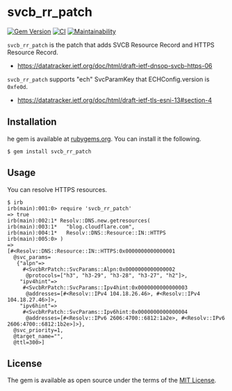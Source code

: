 # svcb_rr_patch

[![Gem Version](https://badge.fury.io/rb/svcb_rr_patch.svg)](https://badge.fury.io/rb/svcb_rr_patch)
[![CI](https://github.com/thekuwayama/svcb_rr_patch/workflows/CI/badge.svg)](https://github.com/thekuwayama/svcb_rr_patch/actions?workflow=CI)
[![Maintainability](https://api.codeclimate.com/v1/badges/a1e5224a552014f2d4d5/maintainability)](https://codeclimate.com/github/thekuwayama/svcb_rr_patch/maintainability)

`svcb_rr_patch` is the patch that adds SVCB Resource Record and HTTPS Resource Record.

- https://datatracker.ietf.org/doc/html/draft-ietf-dnsop-svcb-https-06

`svcb_rr_patch` supports "ech" SvcParamKey that ECHConfig.version is `0xfe0d`.

- https://datatracker.ietf.org/doc/html/draft-ietf-tls-esni-13#section-4


## Installation

he gem is available at [rubygems.org](https://rubygems.org/gems/svcb_rr_patch). You can install it the following.

```sh-session
$ gem install svcb_rr_patch
```


## Usage

You can resolve HTTPS resources.

```sh-session
$ irb
irb(main):001:0> require 'svcb_rr_patch'
=> true
irb(main):002:1* Resolv::DNS.new.getresources(
irb(main):003:1*   "blog.cloudflare.com",
irb(main):004:1*   Resolv::DNS::Resource::IN::HTTPS
irb(main):005:0> )
=>
[#<Resolv::DNS::Resource::IN::HTTPS:0x0000000000000001
  @svc_params=
   {"alpn"=>
     #<SvcbRrPatch::SvcParams::Alpn:0x0000000000000002
      @protocols=["h3", "h3-29", "h3-28", "h3-27", "h2"]>,
    "ipv4hint"=>
     #<SvcbRrPatch::SvcParams::Ipv4hint:0x0000000000000003
      @addresses=[#<Resolv::IPv4 104.18.26.46>, #<Resolv::IPv4 104.18.27.46>]>,
    "ipv6hint"=>
     #<SvcbRrPatch::SvcParams::Ipv6hint:0x0000000000000004
      @addresses=[#<Resolv::IPv6 2606:4700::6812:1a2e>, #<Resolv::IPv6 2606:4700::6812:1b2e>]>},
  @svc_priority=1,
  @target_name="",
  @ttl=300>]
```


## License

The gem is available as open source under the terms of the [MIT License](http://opensource.org/licenses/MIT).
